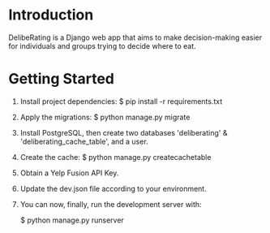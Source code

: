 # Introduction

DelibeRating is a Django web app that aims to make decision-making easier for individuals and groups trying to decide where to eat.


# Getting Started
    
1. Install project dependencies:
    $ pip install -r requirements.txt
    
2. Apply the migrations:
    $ python manage.py migrate
    
3. Install PostgreSQL, then create two databases 'deliberating' & 'deliberating_cache_table', and a user.

4. Create the cache:
    $ python manage.py createcachetable

5. Obtain a Yelp Fusion API Key.

6. Update the dev.json file according to your environment.

7. You can now, finally, run the development server with:

    $ python manage.py runserver